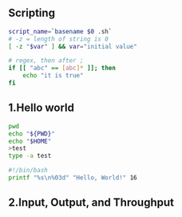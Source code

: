 


## Scripting

~~~ bash
script_name=`basename $0 .sh`
# -z = length of string is 0
[ -z "$var" ] && var="initial value"

# regex, then after ;
if [[ "abc" == [abc]* ]]; then
    echo "it is true"
fi
~~~



## 1.Hello world

~~~bash
pwd
echo "${PWD}"
echo "$HOME"
>test
type -a test
~~~

~~~bash
#!/bin/bash
printf "%s\n%03d" "Hello, World!" 16
~~~

## 2.Input, Output, and Throughput
